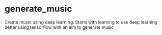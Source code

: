# generate_music
Create music using deep learning. Starts with learning to use deep learning better using tensorflow with an aim to generate music 
